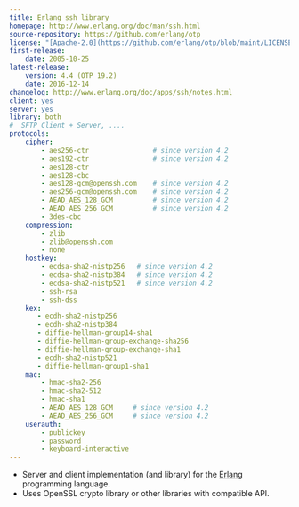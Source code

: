 ```yaml
---
title: Erlang ssh library
homepage: http://www.erlang.org/doc/man/ssh.html
source-repository: https://github.com/erlang/otp
license: "[Apache-2.0](https://github.com/erlang/otp/blob/maint/LICENSE.txt)"
first-release:
    date: 2005-10-25
latest-release:
    version: 4.4 (OTP 19.2)
    date: 2016-12-14
changelog: http://www.erlang.org/doc/apps/ssh/notes.html
client: yes
server: yes
library: both
#  SFTP Client + Server, ....
protocols:
    cipher:
        - aes256-ctr                # since version 4.2
        - aes192-ctr                # since version 4.2
        - aes128-ctr
        - aes128-cbc
        - aes128-gcm@openssh.com    # since version 4.2
        - aes256-gcm@openssh.com    # since version 4.2
        - AEAD_AES_128_GCM          # since version 4.2
        - AEAD_AES_256_GCM          # since version 4.2
        - 3des-cbc
    compression:
        - zlib
        - zlib@openssh.com
        - none
    hostkey:
        - ecdsa-sha2-nistp256   # since version 4.2
        - ecdsa-sha2-nistp384   # since version 4.2
        - ecdsa-sha2-nistp521   # since version 4.2
        - ssh-rsa
        - ssh-dss
    kex:
       - ecdh-sha2-nistp256
       - ecdh-sha2-nistp384
       - diffie-hellman-group14-sha1
       - diffie-hellman-group-exchange-sha256
       - diffie-hellman-group-exchange-sha1
       - ecdh-sha2-nistp521
       - diffie-hellman-group1-sha1
    mac:
        - hmac-sha2-256
        - hmac-sha2-512
        - hmac-sha1
        - AEAD_AES_128_GCM     # since version 4.2
        - AEAD_AES_256_GCM     # since version 4.2
    userauth:
        - publickey
        - password
        - keyboard-interactive
---
```

* Server and client implementation (and library) for the 
  [Erlang](http://www.erlang.org/) programming language.
* Uses OpenSSL crypto library or other libraries with compatible API.
